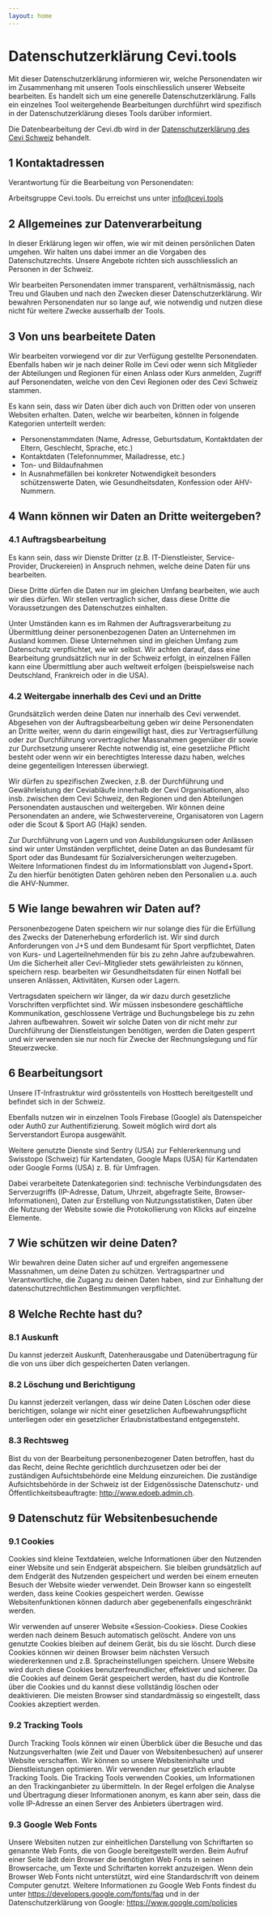 ```yaml
---
layout: home
---
```


# Datenschutzerklärung Cevi.tools

Mit dieser Datenschutzerklärung informieren wir, welche Personendaten wir im Zusammenhang mit unseren Tools einschliesslich unserer Webseite bearbeiten. Es handelt sich um eine generelle Datenschutzerklärung. Falls ein einzelnes Tool weitergehende Bearbeitungen durchführt wird spezifisch in der Datenschutzerklärung dieses Tools darüber informiert.

Die Datenbearbeitung der Cevi.db wird in der <a href="https://www.cevi.ch/datenschutz/">Datenschutzerklärung des Cevi Schweiz</a> behandelt.

## 1 Kontaktadressen

Verantwortung für die Bearbeitung von Personendaten: 

Arbeitsgruppe Cevi.tools. Du erreichst uns unter  <a href="mailto:info@cevi.tools">info@cevi.tools</a>


## 2 Allgemeines zur Datenverarbeitung

In dieser Erklärung legen wir offen, wie wir mit deinen persönlichen Daten umgehen. Wir halten uns dabei immer an die Vorgaben des Datenschutzrechts. Unsere Angebote richten sich ausschliesslich an Personen in der Schweiz.

Wir bearbeiten Personendaten immer transparent, verhältnismässig, nach Treu und Glauben und nach den Zwecken dieser Datenschutzerklärung. Wir bewahren Personendaten nur so lange auf, wie notwendig und nutzen diese nicht für weitere Zwecke ausserhalb der Tools. 

## 3 Von uns bearbeitete Daten

Wir bearbeiten vorwiegend vor dir zur Verfügung gestellte Personendaten. Ebenfalls haben wir je nach deiner Rolle im Cevi oder wenn sich Mitglieder der Abteilungen und Regionen für einen Anlass oder Kurs anmelden, Zugriff auf Personendaten, welche von den Cevi Regionen oder des Cevi Schweiz stammen. 

Es kann sein, dass wir Daten über dich auch von Dritten oder von unseren Websiten erhalten. Daten, welche wir bearbeiten, können in folgende Kategorien unterteilt werden: 
* Personenstammdaten (Name, Adresse, Geburtsdatum, Kontaktdaten der Eltern, Geschlecht, Sprache, etc.)
* Kontaktdaten (Telefonnummer, Mailadresse, etc.)
* Ton- und Bildaufnahmen
* In Ausnahmefällen bei konkreter Notwendigkeit besonders schützenswerte Daten, wie Gesundheitsdaten, Konfession oder AHV-Nummern. 

## 4 Wann können wir Daten an Dritte weitergeben?

### 4.1 Auftragsbearbeitung

Es kann sein, dass wir Dienste Dritter (z.B. IT-Dienstleister, Service-Provider, Druckereien) in Anspruch nehmen, welche deine Daten für uns bearbeiten. 

Diese Dritte dürfen die Daten nur im gleichen Umfang bearbeiten, wie auch wir dies dürfen. Wir stellen vertraglich sicher, dass diese Dritte die Voraussetzungen des Datenschutzes einhalten.

Unter Umständen kann es im Rahmen der Auftragsverarbeitung zu Übermittlung deiner personenbezogenen Daten an Unternehmen im Ausland kommen. Diese Unternehmen sind im gleichen Umfang zum Datenschutz verpflichtet, wie wir selbst. Wir achten darauf, dass eine Bearbeitung grundsätzlich nur in der Schweiz erfolgt, in einzelnen Fällen kann eine Übermittlung aber auch weltweit erfolgen (beispielsweise nach Deutschland, Frankreich oder in die USA).

### 4.2 Weitergabe innerhalb des Cevi und an Dritte

Grundsätzlich werden deine Daten nur innerhalb des Cevi verwendet. Abgesehen von der Auftragsbearbeitung geben wir deine Personendaten an Dritte weiter, wenn du darin eingewilligt hast, dies zur Vertragserfüllung oder zur Durchführung vorvertraglicher Massnahmen gegenüber dir sowie zur Durchsetzung unserer Rechte notwendig ist, eine gesetzliche Pflicht besteht oder wenn wir ein berechtigtes Interesse dazu haben, welches deine gegenteiligen Interessen überwiegt.

Wir dürfen zu spezifischen Zwecken, z.B. der Durchführung und Gewährleistung der Ceviabläufe innerhalb der Cevi Organisationen, also insb. zwischen dem Cevi Schweiz, den Regionen und den Abteilungen Personendaten austauschen und weitergeben. Wir können deine Personendaten an andere, wie Schwestervereine, Organisatoren von Lagern oder die Scout & Sport AG (Hajk) senden. 

Zur Durchführung von Lagern und von Ausbildungskursen oder Anlässen sind wir unter Umständen verpflichtet, deine Daten an das Bundesamt für Sport oder das Bundesamt für Sozialversicherungen weiterzugeben. Weitere Informationen findest du im Informationsblatt von Jugend+Sport. Zu den hierfür benötigten Daten gehören neben den Personalien u.a. auch die AHV-Nummer.

## 5 Wie lange bewahren wir Daten auf?

Personenbezogene Daten speichern wir nur solange dies für die Erfüllung des Zwecks der Datenerhebung erforderlich ist. Wir sind durch Anforderungen von J+S und dem Bundesamt für Sport verpflichtet, Daten von Kurs- und Lagerteilnehmenden für bis zu zehn Jahre aufzubewahren. Um die Sicherheit aller Cevi-Mitglieder stets gewährleisten zu können, speichern resp. bearbeiten wir Gesundheitsdaten für einen Notfall bei unseren Anlässen, Aktivitäten, Kursen oder Lagern. 

Vertragsdaten speichern wir länger, da wir dazu durch gesetzliche Vorschriften verpflichtet sind. Wir müssen insbesondere geschäftliche Kommunikation, geschlossene Verträge und Buchungsbelege bis zu zehn Jahren aufbewahren. Soweit wir solche Daten von dir nicht mehr zur Durchführung der Dienstleistungen benötigen, werden die Daten gesperrt und wir verwenden sie nur noch für Zwecke der Rechnungslegung und für Steuerzwecke.

## 6 Bearbeitungsort

Unsere IT-Infrastruktur wird grösstenteils von Hosttech bereitgestellt und befindet sich in der Schweiz.

Ebenfalls nutzen wir in einzelnen Tools Firebase (Google) als Datenspeicher oder Auth0 zur Authentifizierung. Soweit möglich wird dort als Serverstandort Europa ausgewählt.

Weitere genutzte Dienste sind Sentry (USA) zur Fehlererkennung und Swisstopo (Schweiz) für Kartendaten, Google Maps (USA) für Kartendaten oder Google Forms (USA) z. B. für Umfragen.

Dabei verarbeitete Datenkategorien sind: technische Verbindungsdaten des Serverzugriffs (IP-Adresse, Datum, Uhrzeit, abgefragte Seite, Browser-Informationen), Daten zur Erstellung von Nutzungsstatistiken, Daten über die Nutzung der Website sowie die Protokollierung von Klicks auf einzelne Elemente. 

## 7 Wie schützen wir deine Daten?

Wir bewahren deine Daten sicher auf und ergreifen angemessene Massnahmen, um deine Daten zu schützen. Vertragspartner und Verantwortliche, die Zugang zu deinen Daten haben, sind zur Einhaltung der datenschutzrechtlichen Bestimmungen verpflichtet.

## 8 Welche Rechte hast du?

### 8.1 Auskunft

Du kannst jederzeit Auskunft, Datenherausgabe und Datenübertragung für die von uns über dich gespeicherten Daten verlangen.

### 8.2 Löschung und Berichtigung

Du kannst jederzeit verlangen, dass wir deine Daten Löschen oder diese berichtigen, solange wir nicht einer gesetzlichen Aufbewahrungspflicht unterliegen oder ein gesetzlicher Erlaubnistatbestand entgegensteht. 

### 8.3 Rechtsweg

Bist du von der Bearbeitung personenbezogener Daten betroffen, hast du das Recht, deine Rechte gerichtlich durchzusetzen oder bei der zuständigen Aufsichtsbehörde eine Meldung einzureichen. Die zuständige Aufsichtsbehörde in der Schweiz ist der Eidgenössische Datenschutz- und Öffentlichkeitsbeauftragte: http://www.edoeb.admin.ch.

## 9 Datenschutz für Websitenbesuchende

### 9.1 Cookies

Cookies sind kleine Textdateien, welche Informationen über den Nutzenden einer Website und sein Endgerät abspeichern. Sie bleiben grundsätzlich auf dem Endgerät des Nutzenden gespeichert und werden bei einem erneuten Besuch der Website wieder verwendet. Dein Browser kann so eingestellt werden, dass keine Cookies gespeichert werden. Gewisse Websitenfunktionen können dadurch aber gegebenenfalls eingeschränkt werden.

Wir verwenden auf unserer Website «Session-Cookies». Diese Cookies werden nach deinem Besuch automatisch gelöscht. 
Andere von uns genutzte Cookies bleiben auf deinem Gerät, bis du sie löscht. Durch diese Cookies können wir deinen Browser beim nächsten Versuch wiedererkennen und z.B. Spracheinstellungen speichern. Unsere Website wird durch diese Cookies benutzerfreundlicher, effektiver und sicherer. Da die Cookies auf deinem Gerät gespeichert werden, hast du die Kontrolle über die Cookies und du kannst diese vollständig löschen oder deaktivieren. Die meisten Browser sind standardmässig so eingestellt, dass Cookies akzeptiert werden.

### 9.2 Tracking Tools

Durch Tracking Tools können wir einen Überblick über die Besuche und das Nutzungsverhalten (wie Zeit und Dauer von Websitenbesuchen) auf unserer Website verschaffen. Wir können so unsere Websiteninhalte und Dienstleistungen optimieren. Wir verwenden nur gesetzlich erlaubte Tracking Tools. Die Tracking Tools verwenden Cookies, um Informationen an den Trackinganbieter zu übermitteln. In der Regel erfolgen die Analyse und Übertragung dieser Informationen anonym, es kann aber sein, dass die volle IP-Adresse an einen Server des Anbieters übertragen wird.

### 9.3  Google Web Fonts

Unsere Websiten nutzen zur einheitlichen Darstellung von Schriftarten so genannte Web Fonts, die von Google bereitgestellt werden. Beim Aufruf einer Seite lädt dein Browser die benötigten Web Fonts in seinen Browsercache, um Texte und Schriftarten korrekt anzuzeigen. Wenn dein Browser Web Fonts nicht unterstützt, wird eine Standardschrift von deinem Computer genutzt.
Weitere Informationen zu Google Web Fonts findest du unter https://developers.google.com/fonts/faq und in der Datenschutzerklärung von Google: https://www.google.com/policies